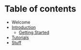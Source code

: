 # Table of contents

* Welcome
* [Introduction](introduction/README.md)
  * [Getting Started](introduction/getting-started.md)
* [Tutorials](tutorials/TEST.md)
* [Stuff](stuff/THINGS.md)
